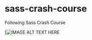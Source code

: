 # sass-crash-course
Following Sass Crash Course

[![IMAGE ALT TEXT HERE](https://www.youtube.com/watch?v=nu5mdN2JIwM&t=858s)
